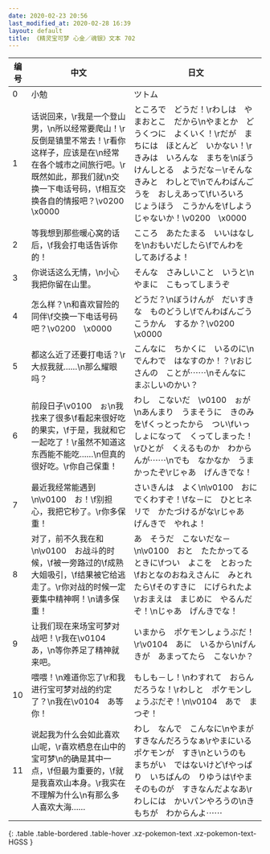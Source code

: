 ```yaml
---
date: 2020-02-23 20:56
last_modified_at: 2020-02-28 16:39
layout: default
title: 《精灵宝可梦 心金／魂银》文本 702
---
```

| 编号 | 中文 | 日文 |
| ---- | ---- | ---- |
| 0 | 小勉 | ツトム |
| 1 | 话说回来，\r我是一个登山男，\n所以经常要爬山！\r反倒是镇里不常去！\r看你这样子，应该是在\n经常在各个城市之间旅行吧。\r既然如此，那我们就\n交换一下电话号码，\f相互交换各自的情报吧？\v0200　\x0000 | ところで　どうだ！\rわしは　やまおとこ　だから\nやまとか　どうくつに　よくいく！\rだが　まちには　ほとんど　いかない！\rきみは　いろんな　まちを\nぼうけんしとる　ようだな－\rそんな　きみと　わしとで\nでんわばんごうを　おしえあって\fいろいろ　じょうほう　こうかんを\fしようじゃないか！\v0200　\x0000 |
| 2 | 等我想到那些暖心窝的话后，\f我会打电话告诉你的！ | こころ　あたたまる　いいはなしを\nおもいだしたら\fでんわを　してあげるよ！ |
| 3 | 你说话这么无情，\n小心我把你留在山里。 | そんな　さみしいこと　いうと\nやまに　こもってしまうぞ |
| 4 | 怎么样？\n和喜欢冒险的同伴\f交换一下电话号码吧？\v0200　\x0000 | どうだ？\nぼうけんが　だいすきな　ものどうし\fでんわばんごう　こうかん　するか？\v0200　\x0000 |
| 5 | 都这么近了还要打电话？\r大叔我就……\n那么耀眼吗？ | こんなに　ちかくに　いるのに\nでんわで　はなすのか！？\rおじさんの　ことが⋯⋯\nそんなに　まぶしいのかい？ |
| 6 | 前段日子\v0100　ぉ\n我找来了很多\f看起来很好吃的果实，\f于是，我就和它一起吃了！\r虽然不知道这东西能不能吃……\n但真的很好吃。\r你自己保重！ | わし　こないだ　\v0100　ぉが\nあんまり　うまそうに　きのみを\fくっとったから　つい\fいっしょになって　くってしまった！\rひとが　くえるものか　わからんが⋯⋯\nでも　なかなか　うまかったぞ\rじゃあ　げんきでな！ |
| 7 | 最近我经常能遇到\n\v0100　お！\f别担心，我把它秒了。\r你多保重！ | さいきんは　よく\n\v0100　おに　でくわすぞ！\fな－に　ひとヒネリで　かたづけるがな\rじゃあ　げんきで　やれよ！ |
| 8 | 对了，前不久我在和\n\v0100　お战斗的时候，\f被一旁路过的\f成熟大姐吸引，\f结果被它给逃走了。\r你对战的时候一定要集中精神啊！\n请多保重！ | あ　そうだ　こないだな－\n\v0100　おと　たたかってる　ときに\fつい　よこを　とおった\fおとなのおねえさんに　みとれたら\fそのすきに　にげられたよ\rおまえは　まじめに　やるんだぞ！\nじゃあ　げんきでな！ |
| 9 | 让我们现在来场宝可梦对战吧！\r我在\v0104　あ，\n等你养足了精神就来吧。 | いまから　ポケモンしょうぶだ！\r\v0104　あに　いるから\nげんきが　あまってたら　こないか？ |
| 10 | 喂喂！\n难道你忘了\r和我进行宝可梦对战的约定了？\n我在\v0104　あ等你！ | もしも－し！\nわすれて　おらんだろうな！\rわしと　ポケモンしょうぶだぞ！\n\v0104　あで　まつぞ！ |
| 11 | 说起我为什么会如此喜欢山呢，\r喜欢栖息在山中的宝可梦\n的确是其中一点，\f但最为重要的，\f就是我喜欢山本身。\r我实在不理解为什么\n有那么多人喜欢大海…… | わし　なんで　こんなに\nやまが　すきなんだろうなぁ\rやまにいる　ポケモンが　すき\nというのも　まちがい　ではないけど\fやっぱり　いちばんの　りゆうは\fやま　そのものが　すきなんだよなあ\rわしには　かいパンやろうの\nきもちが　わからんよ⋯⋯ |
{: .table .table-bordered .table-hover .xz-pokemon-text .xz-pokemon-text-HGSS }